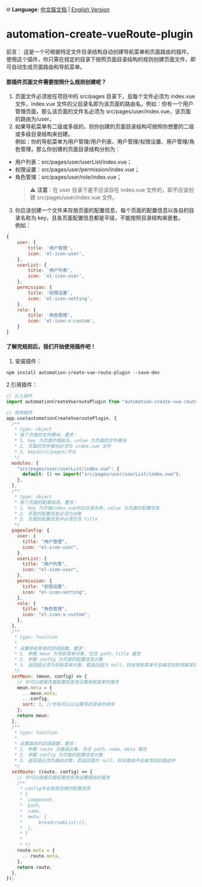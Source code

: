 🌐 **Language**: [中文版文档](README.zh-CN.md) | [English Version](README.md)

# automation-create-vueRoute-plugin

前言： 这是一个可根据特定文件目录结构自动创建导航菜单和页面路由的插件。使用这个插件，你只需在规定的目录下按照页面目录结构的规则创建页面文件，即可自动生成页面路由和导航菜单。

#### 那插件页面文件需要按照什么规则创建呢？

1. 页面文件必须放在项目中的 src/pages 目录下，且每个文件必须为 index.vue 文件，index.vue 文件的父目录名即为该页面的路由名。例如：你有一个用户管理页面，那么该页面的文件名必须为 src/pages/user/index.vue，该页面的路由为/user。
2. 如果导航菜单有二级或多级的，则你创建的页面目录结构可按照你想要的二级或多级目录结构来创建。  
   例如：你的导航菜单为用户管理/用户列表、用户管理/权限设置、用户管理/角色管理，那么你创建的页面目录结构分别为：

- 用户列表：src/pages/user/userList/index.vue；
- 权限设置：src/pages/user/permission/index.vue；
- 角色管理：src/pages/user/role/index.vue；
  > ⚠️ **注意**：在 user 目录下是不应该存在 index.vue 文件的，即不应该创建 src/pages/user/index.vue 文件。

3. 你应该创建一个文件来存放页面的配置信息，每个页面的配置信息以各自的目录名称为 key，且各页面配置信息都是平级，不能按照目录结构来嵌套。  
   例如：

```javascript
{
    user: {
        title: '用户管理',
        icon: 'el-icon-user',
    },
    userList: {
        title: '用户列表',
        icon: 'el-icon-user',
    },
    permission: {
        title: '权限设置',
        icon: 'el-icon-setting',
    },
    role: {
        title: '角色管理',
        icon: 'el-icon-s-custom',
    }
}
```

#### 了解完规则后，我们开始使用插件吧！

1. 安装插件：

```shell
npm install automation-create-vue-route-plugin --save-dev
```

2.引用插件：

```javascript
// 引入插件
import automationCreateVueroutePlugin from "automation-create-vue-route-plugin";

// 使用插件
app.use(automationCreateVueroutePlugin, {
  /**
   * type: object
   * 各个页面的文件模块，要求：
   * 1. key 为页面的路由名，value 为页面的文件模块
   * 2. 页面的文件模块必须为 index.vue 文件
   * 3. key以src/pages/开头
   */
  modules: {
    "src/pages/user/userList/index.vue": {
      default: () => import("src/pages/user/userList/index.vue"),
    },
  },
  /**
   * type: object
   * 各个页面的配置信息，要求：
   * 1. key 为页面index.vue的父目录名称，value 为页面的配置信息
   * 2. 页面的配置信息必须为对象
   * 3. 页面的配置信息中必须包含 title
   */
  pagesConfig: {
    user: {
      title: "用户管理",
      icon: "el-icon-user",
    },
    userList: {
      title: "用户列表",
      icon: "el-icon-user",
    },
    permission: {
      title: "权限设置",
      icon: "el-icon-setting",
    },
    role: {
      title: "角色管理",
      icon: "el-icon-s-custom",
    },
  },
  /**
   * type: function
   *
   * 设置导航菜单的回调函数，要求：
   * 1. 参数 meun 为导航菜单对象，包含 path、title 属性
   * 2. 参数 config 为页面的配置信息对象
   * 3. 返回值必须为导航菜单对象，若返回值为 null，则该导航菜单不会被添加到导航菜单中
   */
  setMeun: (meun, config) => {
    // 你可以根据页面配置信息来设置导航菜单的属性
    meun.meta = {
      ...meun.meta,
      ...config,
      sort: 1, //你有可以以设置导航菜单的排序
    };
    return meun;
  },
  /**
   * type: function
   *
   * 设置路由的回调函数，要求：
   * 1. 参数 route 为路由对象，包含 path、name、meta 属性
   * 2. 参数 config 为页面的配置信息对象
   * 3. 返回值必须为路由对象，若返回值为 null，则该路由不会被添加到路由中
   */
  setRoute: (route, config) => {
    // 你可以根据页面配置信息来设置路由的属性
    /**
     * config中会有面包屑的配置信息
     * {
     *  component,
     *  path,
     *  name,
     *  meta: {
     *      breadcrumbList:[],
     *  },
     * }
     * 
     * */
    route.meta = {
      ...route.meta,
    };
    return route;
  },
});
```
